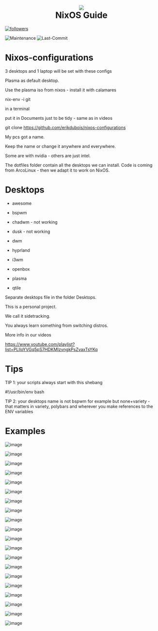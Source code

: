 <h1 align="center">
 <img src="https://user-images.githubusercontent.com/45159366/128645103-795eebbd-f853-47cc-8087-916dfd98347b.png">
  <br />
   NixOS Guide
</h1>

<a href="https://github.com/erikdubois?tab=followers">
         <img alt="followers" title="Follow for Updates" src="https://custom-icon-badges.demolab.com/github/followers/erikdubois?color=236ad3&labelColor=1155ba&style=for-the-badge&logo=person-add&label=Follow&logoColor=white"/></a> 

![Maintenance](https://img.shields.io/maintenance/yes/2024?style=for-the-badge)
![Last-Commit](https://img.shields.io/github/last-commit/erikdubois/nixos-configurations?style=for-the-badge)

# Nixos-configurations

3 desktops and 1 laptop will be set with these configs

Plasma as default desktop.

Use the plasma iso from nixos - install it with calamares

nix-env -i git 

in a terminal

put it in Documents just to be tidy - same as in videos

git clone https://github.com/erikdubois/nixos-configurations

My pcs got a name.

Keep the name or change it anywhere and everywhere.

Some are with nvidia - others are just intel.

The dotfiles folder contain all the desktops we can install. Code is coming from ArcoLinux - then we adapt it to work on NixOS.


# Desktops

 - awesome

 - bspwm

 - chadwm - not working

 - dusk - not working

 - dwm

 - hyprland

 - i3wm

 - openbox

 - plasma

 - qtile


Separate desktops file in the folder Desktops.


This is a personal project.

We call it sidetracking.

You always learn something from switching distros.

More info in our videos

https://www.youtube.com/playlist?list=PLlloYVGq5pS7HDKMIzvngkPsZvaxTsYKq

# Tips

TIP 1: your scripts always start with this shebang

#!/usr/bin/env bash

TIP 2: your desktops name is not bspwm for example but none+variety - that matters in variety, polybars and wherever you make references to the ENV variables



# Examples

![image](https://github.com/erikdubois/nixos-configurations/assets/10594806/9bd7360b-cd5b-40e6-b70a-9df9e0e0221f)

![image](https://github.com/erikdubois/nixos-configurations/assets/10594806/ea56ddbd-b15a-4cb9-b71e-b8a8ee9929a6)

![image](https://github.com/erikdubois/nixos-configurations/assets/10594806/75d587cb-2547-425a-8ba4-012bcfc238a1)

![image](https://github.com/erikdubois/nixos-configurations/assets/10594806/d3bb2eb7-39dd-4d4e-97a6-233ae02505d7)

![image](https://github.com/erikdubois/nixos-configurations/assets/10594806/bba78edc-7fdf-49d9-9692-5464e10ba075)

![image](https://github.com/erikdubois/nixos-configurations/assets/10594806/3a21ac3c-2b2f-45be-80e9-ee169bc78074)

![image](https://github.com/erikdubois/nixos-configurations/assets/10594806/e1d837ec-9d45-4836-a7a7-f924cfefadb2)

![image](https://github.com/erikdubois/nixos-configurations/assets/10594806/43da73a4-a261-4a74-823a-f63b187fa9f4)

![image](https://github.com/erikdubois/nixos-configurations/assets/10594806/d22bcd6d-6c1a-4af1-a0e8-46fb2ae1457e)

![image](https://github.com/erikdubois/nixos-configurations/assets/10594806/6e49cb93-24da-4ea1-935d-2cf20c615128)

![image](https://github.com/erikdubois/nixos-configurations/assets/10594806/c5ec03a5-a6fe-4310-bef6-06a4b8836f1d)

![image](https://github.com/erikdubois/nixos-configurations/assets/10594806/f9161bae-09bd-41fb-bdae-335dd53d6fb7)

![image](https://github.com/erikdubois/nixos-configurations/assets/10594806/4edbcabd-2daa-4ac9-94b3-903fb48ec799)

![image](https://github.com/erikdubois/nixos-configurations/assets/10594806/a76e2257-b450-484e-920f-c3e31477902f)

![image](https://github.com/erikdubois/nixos-configurations/assets/10594806/1b154332-a279-4fea-8a5f-9a8e65243979)

![image](https://github.com/erikdubois/nixos-configurations/assets/10594806/474cabf6-1703-4871-bff3-a4d800fd8a07)

![image](https://github.com/erikdubois/nixos-configurations/assets/10594806/8b61a601-57ae-402a-aa21-0ff28c573673)

![image](https://github.com/erikdubois/nixos-configurations/assets/10594806/a3b611f2-efb1-4396-9312-1acd64796ad7)

![image](https://github.com/erikdubois/nixos-configurations/assets/10594806/ee155703-c466-460d-ba06-1e685971190a)

![image](https://github.com/erikdubois/nixos-configurations/assets/10594806/8e90af0e-4c61-4904-9dd6-d4e503ae88ae)









